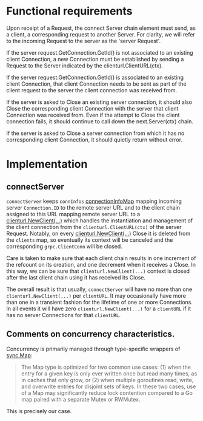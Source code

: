 # Functional requirements 

Upon receipt of a Request, the connect Server chain element must send, as a client, a corresponding request to 
another Server. For clarity, we will refer to the incoming Request to the server as the 'server Request'.

If the server request.GetConnection.GetId() is not associated to an existing client Connection, a new Connection
must be established by sending a Request to the Server indicated by the clienturl.ClientURL(ctx).

If the server request.GetConnection.GetId() is associated to an existing client Connection, that client Connection needs
to be sent as part of the client request to the server the client connection was received from.

If the server is asked to Close an existing server connection, it should also Close the corresponding client Connection
with the server that client Connection was received from.  Even if the attempt to Close the client connection fails, it should
continue to call down the next.Server(ctx) chain.

If the server is asked to Close a server connection from which it has no corresponding client Connection, it should quietly
return without error.

# Implementation

## connectServer

`connectServer` keeps `connInfos` [connectionInfoMap](https://github.com/networkservicemesh/pkg/networkservice/common/connect/gen.go#25)
mapping incoming server `Connection.ID` to the remote server URL and to the client chain assigned to this URL
mapping remote server URL to a [clienturl.NewClient(...)](https://github.com/networkservicemesh/sdk/blob/master/pkg/networkservice/common/clienturl/client.go)
which handles the instantiation and management of the client connection from the `clienturl.ClientURL(ctx)` of the server
Request. Notably, on every [clienturl.NewClient(...)](https://github.com/networkservicemesh/sdk/blob/master/pkg/networkservice/common/clienturl/client.go)
Close it is deleted from the `clients` map, so eventually its context will be canceled and the corresponding `grpc.ClientConn`
will be closed.

Care is taken to make sure that each client chain results in one increment of the refcount on its creation, and one
decrement when it receives a Close. In this way, we can be sure that `clienturl.NewClient(...)` context is closed after
the last client chain using it has received its Close.

The overall result is that usually, `connectServer` will have no more than one `clienturl.NewClient(...)` per `clientURL`.
It may occasionally have more than one in a transient fashion for the lifetime of one or more Connections.
In all events it will have zero `clienturl.NewClient(...)` for a `clientURL` if it has no server Connections for that
`clientURL`.

## Comments on concurrency characteristics.

Concurrency is primarily managed through type-specific wrappers of [sync.Map](https://golang.org/pkg/sync/#Map):
> The Map type is optimized for two common use cases: (1) when the entry for a given key is only ever written once 
> but read many times, as in caches that only grow, or (2) when multiple goroutines read, write, and overwrite entries 
> for disjoint sets of keys. In these two cases, use of a Map may significantly reduce lock contention compared to a 
> Go map paired with a separate Mutex or RWMutex.

This is precisely our case.
